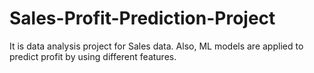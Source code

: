 # Sales-Profit-Prediction-Project
It is data analysis project for Sales data. Also, ML models are applied to predict profit by using different features.

